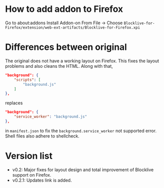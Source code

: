 # How to add addon to Firefox
Go to about:addons
Install Addon-on From File -> Choose `Blocklive-for-Firefox/extension/web-ext-artifacts/Blocklive-for-Firefox.xpi`
# Differences between original
The original does not have a working layout on Firefox. This fixes the layout problems and also cleans the HTML. Along with that,
```json
"background": {
    "scripts": [
		"background.js"
	]
},
```
replaces 
```json
"background": {
    "service_worker": "background.js"
},
```
in `manifest.json` to fix the `background.service_worker` not supported error. Shell files also adhere to shellcheck.
# Version list
- v0.2: Major fixes for layout design and total improvement of Blocklive support on Firefox.
- v0.2.1: Updates link is added.